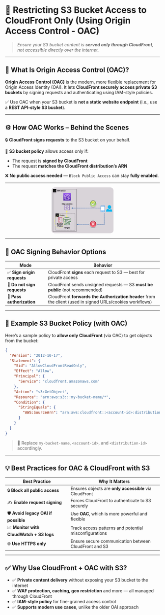# 🛑 **Restricting S3 Bucket Access to CloudFront Only (Using Origin Access Control - OAC)**

> _Ensure your S3 bucket content is **served only through CloudFront**, not accessible directly over the internet._

---

## 🔐 **What Is Origin Access Control (OAC)?**

**Origin Access Control (OAC)** is the modern, more flexible replacement for Origin Access Identity (OAI). It lets **CloudFront securely access private S3 buckets** by signing requests and authenticating using IAM-style policies.

✅ Use OAC when your S3 bucket is **not a static website endpoint** (i.e., use a **REST API-style S3 bucket**).

---

## ⚙️ **How OAC Works – Behind the Scenes**

🔒 **CloudFront signs requests** to the S3 bucket on your behalf.

📜 **S3 bucket policy** allows access only if:

- The request is **signed by CloudFront**
- The request **matches the CloudFront distribution’s ARN**

❌ **No public access needed** — `Block Public Access` can stay **fully enabled**.

---

<div align="center">
  <img src="images/s3-cloudfront-oac.png" alt="CloudFront OAC S3" style="border-radius: 10px; width: 40%;">
</div>

---

## 🔑 **OAC Signing Behavior Options**

| Mode                        | Behavior                                                                                                 |
| --------------------------- | -------------------------------------------------------------------------------------------------------- |
| ✅ **Sign origin requests** | CloudFront **signs** each request to S3 — best for private access                                        |
| 🚫 **Do not sign requests** | CloudFront sends unsigned requests — S3 **must be public** (not recommended)                             |
| 🔄 **Pass authorization**   | CloudFront **forwards the Authorization header** from the client (used in signed URLs/cookies workflows) |

---

## 📜 **Example S3 Bucket Policy (with OAC)**

Here’s a sample policy to **allow only CloudFront** (via OAC) to get objects from the bucket:

```json
{
  "Version": "2012-10-17",
  "Statement": {
    "Sid": "AllowCloudFrontReadOnly",
    "Effect": "Allow",
    "Principal": {
      "Service": "cloudfront.amazonaws.com"
    },
    "Action": "s3:GetObject",
    "Resource": "arn:aws:s3:::my-bucket-name/*",
    "Condition": {
      "StringEquals": {
        "AWS:SourceArn": "arn:aws:cloudfront::<account-id>:distribution/<distribution-id>"
      }
    }
  }
}
```

> 📌 Replace `my-bucket-name`, `<account-id>`, and `<distribution-id>` accordingly.

---

## 💡 **Best Practices for OAC & CloudFront with S3**

| Best Practice                            | Why It Matters                                         |
| ---------------------------------------- | ------------------------------------------------------ |
| 🔒 **Block all public access**           | Ensures objects are **only accessible** via CloudFront |
| ✍️ **Enable request signing**            | Forces CloudFront to authenticate to S3 securely       |
| 🛡 **Avoid legacy OAI if possible**       | Use **OAC**, which is more powerful and flexible       |
| 📈 **Monitor with CloudWatch + S3 logs** | Track access patterns and potential misconfigurations  |
| 🌐 **Use HTTPS only**                    | Ensure secure communication between CloudFront and S3  |

---

## ✅ **Why Use CloudFront + OAC with S3?**

- ✅ **Private content delivery** without exposing your S3 bucket to the internet
- ✅ **WAF protection, caching, geo restriction** and more — all managed through CloudFront
- ✅ **IAM-style policy** for fine-grained access control
- ✅ **Supports modern use cases**, unlike the older OAI approach
